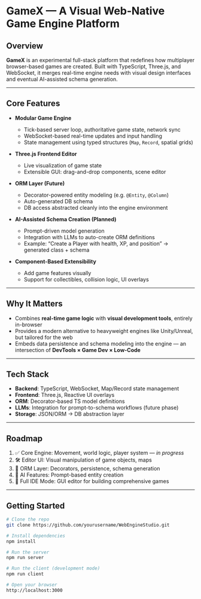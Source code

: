 # GameX — A Visual Web‑Native Game Engine Platform

## Overview

**GameX** is an experimental full-stack platform that redefines how multiplayer browser-based games are created. Built with TypeScript, Three.js, and WebSocket, it merges real-time engine needs with visual design interfaces and eventual AI-assisted schema generation.

---

## Core Features

- **Modular Game Engine**
  - Tick-based server loop, authoritative game state, network sync  
  - WebSocket-based real-time updates and input handling  
  - State management using typed structures (`Map`, `Record`, spatial grids)

- **Three.js Frontend Editor**
  - Live visualization of game state  
  - Extensible GUI: drag-and-drop components, scene editor  

- **ORM Layer (Future)**
  - Decorator-powered entity modeling (e.g. `@Entity`, `@Column`)  
  - Auto-generated DB schema  
  - DB access abstracted cleanly into the engine environment

- **AI-Assisted Schema Creation (Planned)**
  - Prompt-driven model generation  
  - Integration with LLMs to auto-create ORM definitions  
  - Example: “Create a Player with health, XP, and position” → generated class + schema

- **Component-Based Extensibility**
  - Add game features visually  
  - Support for collectibles, collision logic, UI overlays  

---

## Why It Matters

- Combines **real-time game logic** with **visual development tools**, entirely in-browser  
- Provides a modern alternative to heavyweight engines like Unity/Unreal, but tailored for the web  
- Embeds data persistence and schema modeling into the engine — an intersection of **DevTools × Game Dev × Low-Code**

---

## Tech Stack

- **Backend**: TypeScript, WebSocket, Map/Record state management  
- **Frontend**: Three.js, Reactive UI overlays  
- **ORM**: Decorator-based TS model definitions  
- **LLMs**: Integration for prompt-to-schema workflows (future phase)  
- **Storage**: JSON/ORM → DB abstraction layer  

---

## Roadmap

1. ✅ Core Engine: Movement, world logic, player system — *in progress*  
2. 🛠️ Editor UI: Visual manipulation of game objects, maps  
3. 🧱 ORM Layer: Decorators, persistence, schema generation  
4. 🤖 AI Features: Prompt-based entity creation  
5. 🧩 Full IDE Mode: GUI editor for building comprehensive games  

---

## Getting Started

```bash
# Clone the repo
git clone https://github.com/yourusername/WebEngineStudio.git

# Install dependencies
npm install

# Run the server
npm run server

# Run the client (development mode)
npm run client

# Open your browser
http://localhost:3000
